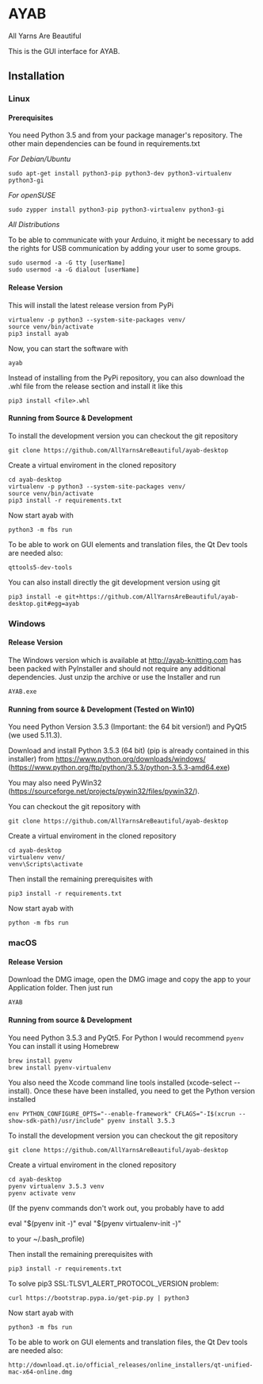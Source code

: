 # AYAB

All Yarns Are Beautiful

This is the GUI interface for AYAB.

## Installation

### Linux

#### Prerequisites

You need Python 3.5 and from your package manager's repository.
The other main dependencies can be found in requirements.txt

*For Debian/Ubuntu*

    sudo apt-get install python3-pip python3-dev python3-virtualenv python3-gi

*For openSUSE*

    sudo zypper install python3-pip python3-virtualenv python3-gi

*All Distributions*

To be able to communicate with your Arduino, it might be necessary to add the rights for USB communication by adding your user to some groups.

    sudo usermod -a -G tty [userName]
    sudo usermod -a -G dialout [userName]

#### Release Version

This will install the latest release version from PyPi

    virtualenv -p python3 --system-site-packages venv/
    source venv/bin/activate
    pip3 install ayab

Now, you can start the software with

    ayab

Instead of installing from the PyPi repository, you can also download the .whl file from the release section and install it like this

    pip3 install <file>.whl

#### Running from Source & Development

To install the development version you can checkout the git repository

    git clone https://github.com/AllYarnsAreBeautiful/ayab-desktop

Create a virtual enviroment in the cloned repository

    cd ayab-desktop
    virtualenv -p python3 --system-site-packages venv/
    source venv/bin/activate
    pip3 install -r requirements.txt

Now start ayab with

    python3 -m fbs run

To be able to work on GUI elements and translation files, the Qt Dev tools are needed also:

    qttools5-dev-tools

You can also install directly the git development version using git

    pip3 install -e git+https://github.com/AllYarnsAreBeautiful/ayab-desktop.git#egg=ayab

### Windows

#### Release Version

The Windows version which is available at http://ayab-knitting.com has been packed with
PyInstaller and should not require any additional dependencies.
Just unzip the archive or use the Installer and run

    AYAB.exe

#### Running from source & Development (Tested on Win10)

You need Python Version 3.5.3 (Important: the 64 bit version!) and PyQt5 (we used 5.11.3).

Download and install Python 3.5.3 (64 bit) (pip is already contained in this installer) from
    https://www.python.org/downloads/windows/ (https://www.python.org/ftp/python/3.5.3/python-3.5.3-amd64.exe)

You may also need PyWin32 (https://sourceforge.net/projects/pywin32/files/pywin32/).

You can checkout the git repository with

    git clone https://github.com/AllYarnsAreBeautiful/ayab-desktop

Create a virtual enviroment in the cloned repository

    cd ayab-desktop
    virtualenv venv/
    venv\Scripts\activate

Then install the remaining prerequisites with

    pip3 install -r requirements.txt

Now start ayab with

    python -m fbs run

### macOS

#### Release Version

Download the DMG image, open the DMG image and copy the app to your Application folder.
Then just run

    AYAB

#### Running from source & Development

You need Python 3.5.3 and PyQt5.
For Python I would recommend `pyenv`
You can install it using Homebrew

    brew install pyenv
    brew install pyenv-virtualenv

You also need the Xcode command line tools installed (xcode-select --install).
Once these have been installed, you need to get the Python version installed

    env PYTHON_CONFIGURE_OPTS="--enable-framework" CFLAGS="-I$(xcrun --show-sdk-path)/usr/include" pyenv install 3.5.3

To install the development version you can checkout the git repository

    git clone https://github.com/AllYarnsAreBeautiful/ayab-desktop

Create a virtual enviroment in the cloned repository

    cd ayab-desktop
    pyenv virtualenv 3.5.3 venv
    pyenv activate venv

(If the pyenv commands don't work out, you probably have to add

  eval "$(pyenv init -)"
  eval "$(pyenv virtualenv-init -)"

to your ~/.bash_profile)

Then install the remaining prerequisites with

    pip3 install -r requirements.txt

To solve pip3 SSL:TLSV1_ALERT_PROTOCOL_VERSION problem:
    
    curl https://bootstrap.pypa.io/get-pip.py | python3

Now start ayab with

    python3 -m fbs run

To be able to work on GUI elements and translation files, the Qt Dev tools are needed also:

    http://download.qt.io/official_releases/online_installers/qt-unified-mac-x64-online.dmg

